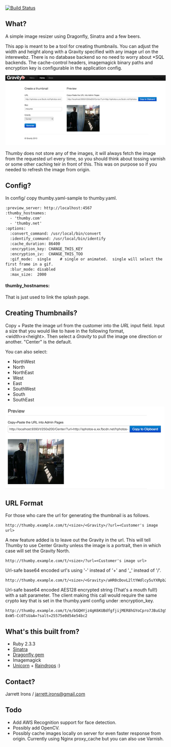 [![Build Status](https://travis-ci.org/bitflingr/thumby.svg?branch=master)](https://travis-ci.org/bitflingr/thumby)

## What?

A simple image resizer using Dragonfly, Sinatra and a few beers.

This app is meant to be a tool for creating thumbnails. You can adjust the width and height along with a Gravity specified with any image url on the interewebz.  There is no database backend so no need to worry about \*SQL backends.  The cache-control headers, imagemagick binary paths and encryption key is configurable in the application config.

![Sample image](/public/img/screen_shot1.png)

Thumby does not store any of the images, it will always fetch the image from the requested url every time, so you should think about tossing varnish or some other caching teir in front of this.  This was on purpose so if you needed to refresh the image from origin.

## Config?

In config/ copy thumby.yaml-sample to thumby.yaml.

    :preview_server: http://localhost:4567
    :thumby_hostnames:
      - 'thumby.com'
      - 'thumby.net'
    :options:
      :convert_command: /usr/local/bin/convert
      :identify_command: /usr/local/bin/identify
      :cache_duration: 86400
      :encryption_key: CHANGE_THIS_KEY
      :encryption_iv:  CHANGE_THIS_TOO
      :gif_mode:  single    # single or animated.  single will select the first frame in a gif.
      :blur_mode: disabled
      :max_size:  2000

#### thumby_hostnames:
That is just used to link the splash page.


## Creating Thumbnails?

Copy + Paste the image url from the customer into the _URL_ input field.  Input a size that you would like to have in the following format, \<width\>x\<height\>.  Then select a _Gravity_ to pull the image one direction or another.  "Center" is the default.

You can also select:

* NorthWest
* North
* NorthEast
* West
* East
* SouthWest
* South
* SouthEast

![Sample image 2](/public/img/screen_shot2.png)

## URL Format

For those who care the url for generating the thumbnail is as follows.

	http://thumby.example.com/t/<size>/<Gravity>/?url=<Customer's image url>

A new feature added is to leave out the Gravity in the url.  This will tell Thumby to use Center Gravity unless the image is a portrait, then in which case  will set the Gravity North.

	http://thumby.example.com/t/<size>/?url=<Customer's image url>

Url-safe base64 encoded url's using '-' instead of '+' and '\_' instead of '/'.

    http://thumby.example.com/t/<size>/<Gravity>/aHR0cDovL2ltYWdlcy5uYXRpb25hbGdlb2dyYXBoaWMuY29tL3dwZi9tZWRpYS1saXZlL3Bob3Rvcy8wMDAvMDA0L2NhY2hlL2FmcmljYW4tZWxlcGhhbnRfNDM1XzYwMHg0NTAuanBn

Url-safe base64 encoded AES128 encrypted string (That's a mouth full!) with a salt parameter.  The client making this call would require the same crypto key that is set in the thumby.yaml config under :encryption\_key.

    http://thumby.example.com/t/e/bGQHYjz4gK6KUBdfgfjijMER8hGYoCpro7JBuG3gSsi0yNfXppMdQmT2_z1D3AVD31VAAlTonfz6reoG8AwsJKA6_5ErhEoUlLUex5MGatGCP59pI1aScksrU6znKeZWZg9JG4yR5EV9YuoebDqR29hb0Jr0B-8xW5-Cc0TsUaA=?salt=25575e0d54e54bc2



## What's this built from?

* Ruby 2.3.3
* [Sinatra](http://sinatrarb.com)
* [Dragonfly gem](https://github.com/markevans/dragonfly)
* Imagemagick
* [Unicorn](http://unicorn.bogomips.org/) + [Raindrops](http://raindrops.bogomips.org/) :)


## Contact?

Jarrett Irons / <jarrett.irons@gmail.com>


## Todo

* Add AWS Recognition support for face detection.
* Possibly add OpenCV.
* Possibly cache images locally on server for even faster response from origin. Currently using Nginx proxy\_cache but you can also use Varnish.
